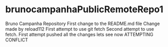 # brunocampanhaPublicRemoteRepo1
Bruno Campanha Repository
First change to the README.md file
Change made by reload112
First attempt to use git fetch
Second attempt to use fetch. First attempt pushed all the changes lets see now
ATTEMPTING CONFLICT
